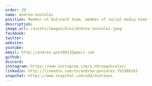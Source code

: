 ```yaml
---
order: 29
name: Andrea Gonzalez
position: Member of Outreach team, member of social media team
description: 
image_url: /assets/images/bios/Andrea Gonzalez.jpeg
facebook: 
twitter: 
website: 
youtube: 
email: http://andrea.gonz0012@gmail.com
github: 
discord: 
instagram: https://www.instagram.com/a.ndreagonzalez/
linkedin: http://linkedin.com/in/andrea-gonzalez-7b198b183
snapchat: https://www.snapchat.com/add/axdreaxx
---
```

